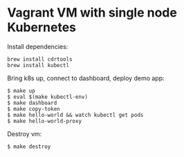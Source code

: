 # Vagrant VM with single node Kubernetes

Install dependencies:
```
brew install cdrtools
brew install kubectl
```

Bring k8s up, connect to dashboard, deploy demo app:
```
$ make up
$ eval $(make kubectl-env)
$ make dashboard
$ make copy-token
$ make hello-world && watch kubectl get pods 
$ make hello-world-proxy
```

Destroy vm:
```
$ make destroy
```
